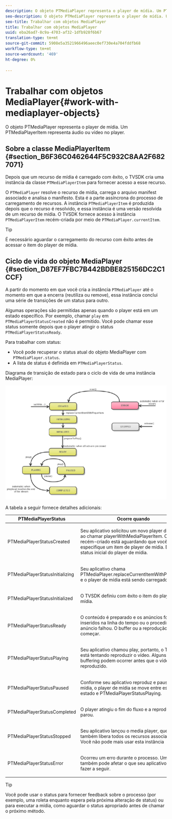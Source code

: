 ```yaml
---
description: O objeto PTMediaPlayer representa o player de mídia. Um PTMediaPlayerItem representa áudio ou vídeo no player.
seo-description: O objeto PTMediaPlayer representa o player de mídia. Um PTMediaPlayerItem representa áudio ou vídeo no player.
seo-title: Trabalhar com objetos MediaPlayer
title: Trabalhar com objetos MediaPlayer
uuid: eba26ad7-8c9a-4703-af32-1dfb928f6b67
translation-type: tm+mt
source-git-commit: 5908e5a3521966496aeec0ef730e4a704fddfb68
workflow-type: tm+mt
source-wordcount: '469'
ht-degree: 0%

---
```



# Trabalhar com objetos MediaPlayer{#work-with-mediaplayer-objects}

O objeto PTMediaPlayer representa o player de mídia. Um PTMediaPlayerItem representa áudio ou vídeo no player.

## Sobre a classe MediaPlayerItem {#section_B6F36C0462644F5C932C8AA2F6827071}

Depois que um recurso de mídia é carregado com êxito, o TVSDK cria uma instância da classe `PTMediaPlayerItem` para fornecer acesso a esse recurso.

O `PTMediaPlayer` resolve o recurso de mídia, carrega o arquivo manifest associado e analisa o manifesto. Esta é a parte assíncrona do processo de carregamento de recursos. A instância `PTMediaPlayerItem` é produzida depois que o recurso é resolvido, e essa instância é uma versão resolvida de um recurso de mídia. O TVSDK fornece acesso à instância `PTMediaPlayerItem` recém-criada por meio de `PTMediaPlayer.currentItem`.

>[!TIP]
>
>É necessário aguardar o carregamento do recurso com êxito antes de acessar o item do player de mídia.

## Ciclo de vida do objeto MediaPlayer {#section_D87EF7FBC7B442BDBE825156DC2C1CCF}

A partir do momento em que você cria a instância `PTMediaPlayer` até o momento em que a encerra (reutiliza ou remove), essa instância conclui uma série de transições de um status para outro.

Algumas operações são permitidas apenas quando o player está em um estado específico. Por exemplo, chamar `play` em `PTMediaPlayerStatusCreated` não é permitido. Você pode chamar esse status somente depois que o player atingir o status `PTMediaPlayerStatusReady`.

Para trabalhar com status:

* Você pode recuperar o status atual do objeto MediaPlayer com `PTMediaPlayer.status`.
* A lista de status é definida em `PTMediaPlayerStatus`.

Diagrama de transição de estado para o ciclo de vida de uma instância MediaPlayer:
<!--<a id="fig_1C55DE3F186F4B36AFFDCDE90379534C"></a>-->

![](assets/player-state-transitions-diagram-ios2_web.png)

A tabela a seguir fornece detalhes adicionais:

<table id="table_426F0093E4214EA88CD72A7796B58DFD"> 
 <thead> 
  <tr> 
   <th colname="col1" class="entry"> PTMediaPlayerStatus </th> 
   <th colname="col2" class="entry"> Ocorre quando </th> 
  </tr> 
 </thead>
 <tbody> 
  <tr> 
   <td colname="col1"> <p><span class="codeph"> PTMediaPlayerStatusCreated</span> </p> </td> 
   <td colname="col2"> <p>Seu aplicativo solicitou um novo player de mídia ao chamar <span class="codeph"> playerWithMediaPlayerItem</span>. O player recém-criado está aguardando que você especifique um item de player de mídia. Este é o status inicial do player de mídia. </p> </td> 
  </tr> 
  <tr> 
   <td colname="col1"> <p> <span class="codeph"> PTMediaPlayerStatusInitializing</span> </p> </td> 
   <td colname="col2"> <p>Seu aplicativo chama <span class="codeph"> PTMediaPlayer.replaceCurrentItemWithPlayerItem</span> e o player de mídia está sendo carregado. </p> </td> 
  </tr> 
  <tr> 
   <td colname="col1"> <p><span class="codeph"> PTMediaPlayerStatusInitialized</span> </p> </td> 
   <td colname="col2"> <p>O TVSDK definiu com êxito o item do player de mídia. </p> </td> 
  </tr> 
  <tr> 
   <td colname="col1"> <p> <span class="codeph"> PTMediaPlayerStatusReady</span> </p> </td> 
   <td colname="col2"> <p>O conteúdo é preparado e os anúncios foram inseridos na linha do tempo ou o procedimento do anúncio falhou. O buffer ou a reprodução podem começar. </p> </td> 
  </tr> 
  <tr> 
   <td colname="col1"> <p><span class="codeph"> PTMediaPlayerStatusPlaying</span> </p> </td> 
   <td colname="col2"> <p>Seu aplicativo chamou <span class="codeph"> play</span>, portanto, o TVSDK está tentando reproduzir o vídeo. Alguns buffering podem ocorrer antes que o vídeo seja reproduzido. </p> </td> 
  </tr> 
  <tr> 
   <td colname="col1"> <p><span class="codeph"> PTMediaPlayerStatusPaused</span> </p> </td> 
   <td colname="col2"> <p>Conforme seu aplicativo reproduz e pausa a mídia, o player de mídia se move entre esse estado e <span class="codeph"> PTMediaPlayerStatusPlaying</span>. </p> </td> 
  </tr> 
  <tr> 
   <td colname="col1"> <p><span class="codeph"> PTMediaPlayerStatusCompleted</span> </p> </td> 
   <td colname="col2"> <p>O player atingiu o fim do fluxo e a reprodução parou. </p> </td> 
  </tr> 
  <tr> 
   <td colname="col1"> <p><span class="codeph"> PTMediaPlayerStatusStopped</span> </p> </td> 
   <td colname="col2"> <p>Seu aplicativo lançou o media player, que também libera todos os recursos associados. Você não pode mais usar esta instância </p> </td> 
  </tr> 
  <tr> 
   <td colname="col1"> <p><span class="codeph"> PTMediaPlayerStatusError</span> </p> </td> 
   <td colname="col2"> <p>Ocorreu um erro durante o processo. Um erro também pode afetar o que seu aplicativo pode fazer a seguir. </p> </td> 
  </tr> 
 </tbody> 
</table>

>[!TIP]
>
>Você pode usar o status para fornecer feedback sobre o processo (por exemplo, uma roleta enquanto espera pela próxima alteração de status) ou para executar a mídia, como aguardar o status apropriado antes de chamar o próximo método.

